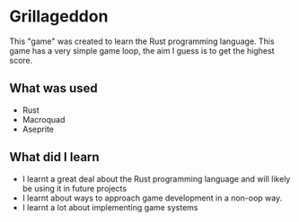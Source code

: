 # Grillageddon

This "game" was created to learn the Rust programming language. This game has a very simple game loop, the aim I guess is to get the highest score.

## What was used
* Rust
* Macroquad
* Aseprite

## What did I learn
* I learnt a great deal about the Rust programming language and will likely be using it in future projects
* I learnt about ways to approach game development in a non-oop way.
* I learnt a lot about implementing game systems
